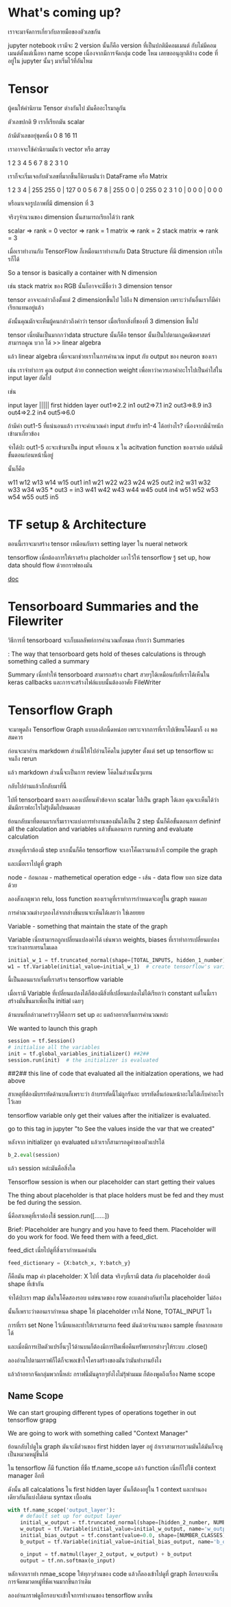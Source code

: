 # What's coming up?

เราจะมาจัดการเกี่ยวกับลายมือของตัวเลขกัน

jupyter notebook เรามีจะ 2 version นั้นก็คือ version ที่เป็นปกติมีคอมเมนต์ กับไม่มีคอมเมนต์ตั้งแต่เนื้อหา name scope เนื่องจากมีการจัดกลุ่ม code ไหม เลยขออนุญาติล้าง code ที่อยู่ใน jupyter นั้นๆ มาเริ่มไว้ที่อันไหม

# Tensor

ผู้คนให้คำนิยาม Tensor ต่างกันไป มันคืออะไรมาดูกัน

ตัวเลขปกติ 9 เราก็เรียกมัน scalar

ถ้ามีตัวเลขอยุ่ชุดหนึ่ง 0 8 16 11

เราอาจจะใช้คำนิยามมันว่า vector หรือ array

1 2 3 4
5 6 7 8
2 3 1 0

เราก็จะเริ่มเจอกับตัวเลขที่มากขึ้นก็นิยามมันว่า DataFrame หรือ Matrix

1 2 3 4 | 255 255 0 | 127   0 0
5 6 7 8 | 255   0 0 |   0 255 0
2 3 1 0 |   0   0 0 |   0   0 0

หรือมาเจอรูปภาพที่มี dimension ที่ 3

จริงๆจำนวนของ dimension นั้นสามารถเรียกได้ว่า rank

scalar => rank = 0
vector => rank = 1
matrix => rank = 2
stack matrix => rank = 3

เมื่อเราทำงานกับ TensorFlow ก็เหมือนเราทำงานกับ Data Structure ที่มี dimension เท่าไหรก็ได้

So a tensor is basically a container with N dimension

เช่น stack matrix ของ RGB นั้นก็อาจจะมีชื่อว่า 3 dimension tensor

tensor อาจจะกล่าวถึงตั้งแต่ 2 dimensionขึ้นไป ไปถึง N dimension เพราะว่าอันอื่นเราก็มีคำเรียกแทนอยู่แล้ว

ดังนั้นคุณมักจะเห็นผู้คนกล่าวถึงคำว่า tensor เมื่อเรียกสิ่งที่ของที่ 3 dimension ขึ้นไป

tensor เนี่ยมันเป็นมากกว่าdata structure นั้นก็คือ tensor นั้นเป็นไปตามกฏคณิตศาสตร์ สามารถคูณ บวก ได้ >> linear algebra

แล้ว linear algebra เนี่ยจะมาช่วยเราในการคำนวณ input กับ output ของ neuron ของเรา

เช่น เราจำทำการ คูณ output ด้วย connection weight เพื่อหาว่าควรเอาค่าอะไรไปเป็นค่าใส่ใน input layer ถัดไป

เช่น

input layer |||||  first hidden layer
 out1=>2.2                in1
 out2=>7.1                in2
 out3=>8.9                in3
 out4=>2.2                in4
 out5=>6.0

ถ้ามีค่า out1-5 ที่แน่นอนแล้ว เราจะคำนวณค่า input สำหรับ in1-4 ได้อย่างไร? เนื่องจากมีน้ำหนักเข้ามาเกี่ยวข้อง

จำได้ป่ะ out1-5 อะจะเข้ามาเป็น input หรือแกน x ใน acitvation function ของเราต่อ แต่มันมีขั้นตอนก่อนหน้านี้อยู่

นั้นก็คือ

w11 w12 w13 w14 w15     out1     in1
w21 w22 w23 w24 w25     out2     in2
w31 w32 w33 w34 w35  *  out3  =  in3
w41 w42 w43 w44 w45     out4     in4
w51 w52 w53 w54 w55     out5     in5

# TF setup & Architecture

ตอนนี้เราจะมาสร้าง tensor เหมือนกับเรา setting layer ใน nueral network

tensorflow เนี่ยต้องการให้เราสร้าง placholder เอาไว้ให้ tensorflow รู้ set up, how data should flow ด้วยกราฟของมัน

[doc](https://www.tensorflow.org/api_docs/python/tf/compat/v1/placeholder)

# Tensorboard Summaries and the Filewriter

วิธีการที่ tensorboard จะเก็บผลลัพท์การคำนวณทั้งหมด เรียกว่า Summaries

: The way that tensorboard gets hold of theses calculations is through something called a summary

Summary เนี่ยทำให้ tensorboard สามารถสร้าง chart สวยๆได้เหมือนกับที่เราได้เห็นใน keras callbacks และการจะสร้างไฟล์แบบนั้นต้องอาศัย FileWriter

# Tensorflow Graph

จะมาพูดถึง Tensorflow Graph แบบลงลึกนิ้ดหน่อย เพราะจากการที่เราไปเขียนโค็ดมาก็ งง พอสมควร

ก่อนจะมาอ่าน markdown ส่วนนี้ให้ไปอ่านโค๊ดใน jupyter ตั้งแต่ set up tensorflow นะจนถึง rerun 

แล้ว markdown ส่วนนี้จะเป็นการ review โค๊ดในส่วนนั้นๆแทน

กลับไปอ่านแล้วก็กลับมาที่นี้

ไปที่ tensorboard ของเรา ลองเปลี่ยนหัวข้อจาก scalar ไปเป็น graph ได้เลย คุณจะเห็นได้ว่า มันมีกราฟอะไรไม่รู้เต็มไปหมดเลย

ย้อนกลับมาที่ตอนแรกเริ่มเราจะแบ่งการทำงานของมันได้เป็น 2 step
นั้นก็คือขั้นตอนการ defininf all the calculation and variables แล้วขั้นตอนการ running and evaluate calculation

สาเหตุที่เราต้องมี step แรกนั้นก็คือ tensorflow จะเอาโค็ดเรามาแล้วก็ compile the graph

และเมื่อเราไปดูที่ graph

node - ก้อนกลม - mathemetical operation
edge - เส้น - data flow บอก size data ด้วย

ลองสังเกตุพวก relu, loss function ของเราดูที่เราทำการกำหนดจะอยู่ใน graph หมดเลย

การคำณวณต่างๆลองไล่จากล่างขึ้นบนจะเห็นได้เลยว่า ใช่เลยยยย

Variable - something that maintain the state of the graph

Variable เนี่ยสามารถถูกเปลี่ยนแปลงค่าได้ เช่นพวก weights, biases ที่เราทำการเปลี่ยนแปลงระหว่างการเทรนโมเดล

```python
initial_w_1 = tf.truncated_normal(shape=[TOTAL_INPUTS, hidden_1_number], stddev=0.1, seed=42)  # the number of input, number of nueron
w1 = tf.Variable(initial_value=initial_w_1)  # create tensorflow's variable to hold all the weight in the first hidden layers
```

นี้เป็นตอนแรกเริ่มที่เราสร้าง tensorflow variable

เมื่อเรามี Variable ที่เปลี่ยนแปลงได้ก็ต้องมีสิ่งที่เปลี่ยนแปลงไม่ได้เรียกว่า constant แต่ในนี้เราสร้างมันขึ้นมาเพื่อเป็น initial เฉยๆ

ด้านบนที่กล่าวมาคร่าวๆก็คือการ set up อะ แตถ้าอยากเริ่มการคำนวณหล่ะ

We wanted to launch this graph

```python
session = tf.Session()
# initialise all the variables
init = tf.global_variables_initializer() ##2##
session.run(init)  # the initializer is evaluated
```

##2## this line of code that evaluated all the initialzation operations, we had above

สาเหตุที่ต้องมีบรรทัดด้านบนก็เพราะว่า ถ้าบรรทัดนี้ไม่ถูกรันอะ บรรทัดอื่นก่อนหน้าอะไม่ได้เก็บค่าอะไรไว้เลย

tensorflow variable only get their values after the initializer is evaluated.

go to this tag in jupyter "to See the values inside the var that we created"

หลังจาก initializer ถูก evaluated แล้วเราก็สามารถดูค่าของตัวแปรได้

```python
b_2.eval(session)
```

แล้ว session หล่ะมันคือสิ่งใด

Tensorflow session is when our placeholder can start getting their values

The thing about placeholder is that place holders must be fed and they must be fed during the session.

นี่คือสาเหตุที่เราต้องใช้ session.run([......])

Brief: Placeholder are hungry and you have to feed them. Placeholder will do you work for food. We feed them with a feed_dict.

feed_dict เนี่ยไปดูที่สิ่งเรากำหนดค่ามัน

```python
feed_dictionary = {X:batch_x, Y:batch_y}
```

ก็คือมัน map ค่า placeholder: X ไปที่ data จริงๆที่เรามี data กับ placeholder ต้องมี shape ที่เข้ากัน

จำได้ป่ะเรา map มันในโค็ดสองรอบ แต่ขนาดของ row อะแตกต่างกันทำไม placeholder ไม่อ้อง

นั้นก็เพราะว่าตอนเรากำหนด shape ให้ placeholder เราใส่ None, TOTAL_INPUT ไง

การที่เรา set None ไว้เนี่ยแหละทำให้เราสามารถ feed มันด้วยจำนวนของ sample ที่หลากหลายได้

และเมื่อมีการเปิดตัวแปรอื่นๆไว้ด้านบนก็ต้องมีการปิดเพื่อคืนทรัพยากรต่างๆให้ระบบ .close()

ลองอ่านไปตามกราฟก็ได้ก็จะพอเข้าใจโครงสร้างของมันว่ามันทำงานยังไง

แล้วถ้าอยากจัดกลุ่มพวกนี้หล่ะ กราฟนี้มันดูรกๆยังไงไม่รุ้พ่ามมม ก็ต้องพูดถึงเรื่อง Name scope

## Name Scope

We can start grouping different types of operations together in out tensorflow grapg

We are going to work with something called "Context Manager"

ย้อนกลับไปดูใน graph มันจะมีส่วนของ first hidden layer อยู่ ถ้าเราสามารถรวมมันได้มันก็จะดูเป็นหมวดหมู่ขึ้นได้

ใน tensorflow ก็มี function ที่ชื่อ tf.name_scope แล้ว function เนี่ยก็ไปใช้ context manager อีกที

ดังนั้น all calcalations ใน first hidden layer นั้นก็ต้องอยู่ใน 1 context และทำนองเดียวกันก็แบ่งได้ตาม syntax เบื้องต้น

```python
with tf.name_scope('output_layer'):
    # default set up for output layer
    initial_w_output = tf.truncated_normal(shape=[hidden_2_number, NUMBER_CLASSES], stddev=0.1, seed=42)
    w_output = tf.Variable(initial_value=initial_w_output, name='w_output')
    initial_bias_output = tf.constant(value=0.0, shape=[NUMBER_CLASSES])
    b_output = tf.Variable(initial_value=initial_bias_output, name='b_output')

    o_input = tf.matmul(layer_2_output, w_output) + b_output
    output = tf.nn.softmax(o_input)
```

หลักจากเราทำ nmae_scope ให้ทุกๆส่วนของ code แล้วก็ลองเข้าไปดูที่ graph อีกรอบจะเห็นการจัดหมวดหมู่ที่ชัดเจนมากขึ้นกว่าเดิม

ลองอ่านกราฟดูอีกรอบจะเข้าใจการทำงานของ tensorflow มากขึ้น